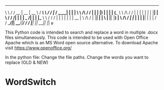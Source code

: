 





 __          ______  _____  _____   _______          _______ _______ _____ _    _ 
 \ \        / / __ \|  __ \|  __ \ / ____\ \        / /_   _|__   __/ ____| |  | |
  \ \  /\  / / |  | | |__) | |  | | (___  \ \  /\  / /  | |    | | | |    | |__| |
   \ \/  \/ /| |  | |  _  /| |  | |\___ \  \ \/  \/ /   | |    | | | |    |  __  |
    \  /\  / | |__| | | \ \| |__| |____) |  \  /\  /   _| |_   | | | |____| |  | |
     \/  \/   \____/|_|  \_\_____/|_____/    \/  \/   |_____|  |_|  \_____|_|  |_|  ʁ
                                                                               

This Python code is intended to search and replace a word in multiple .docx files simultaneously. This code is intended to be used with Open Office Apache which is an MS Word open source alternative. To download Apache visit https://www.openoffice.org/

In the python file: Change the file paths. Change the words you want to replace (OLD & NEW)

# WordSwitch

